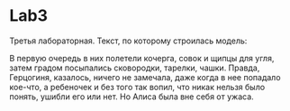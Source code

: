# Lab3
Третья лабораторная.
Текст, по которому строилась модель:

В первую очередь в них полетели кочерга, совок и щипцы для угля, 
затем градом посыпались сковородки, тарелки, чашки. Правда, Герцогиня, казалось, ничего не замечала, 
даже когда в нее попадало кое-что, а ребеночек и без того так вопил, что никак нельзя было понять, ушибли его или нет. 
Но Алиса была вне себя от ужаса.
